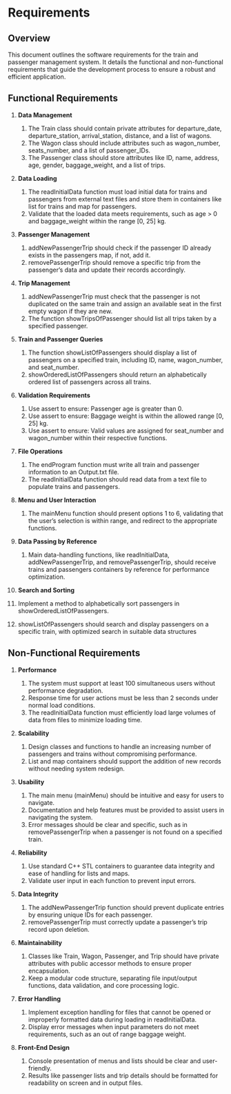 # Requirements

## Overview
This document outlines the software requirements for the train and passenger management system. It details the functional and non-functional requirements that guide the development process to ensure a robust and efficient application.

## Functional Requirements

1. **Data Management**
   1. The Train class should contain private attributes for departure_date, departure_station, arrival_station, distance, and a list of wagons.
   2. The Wagon class should include attributes such as wagon_number, seats_number, and a list of passenger_IDs.
   3. The Passenger class should store attributes like ID, name, address, age, gender, baggage_weight, and a list of trips.

2. **Data Loading**
   1. The readInitialData function must load initial data for trains and passengers from external text files and store them in containers like list for trains and map for passengers.
   2. Validate that the loaded data meets requirements, such as age > 0 and baggage_weight within the range [0, 25] kg.

3. **Passenger Management**
   1. addNewPassengerTrip should check if the passenger ID already exists in the passengers map, if not, add it.
   2. removePassengerTrip should remove a specific trip from the passenger’s data and update their records accordingly.

4. **Trip Management**
   1. addNewPassengerTrip must check that the passenger is not duplicated on the same train and assign an available seat in the first empty wagon if they are new.
   2. The function showTripsOfPassenger should list all trips taken by a specified passenger.

5. **Train and Passenger Queries**
   1. The function showListOfPassengers should display a list of passengers on a specified train, including ID, name, wagon_number, and seat_number.
   2. showOrderedListOfPassengers should return an alphabetically ordered list of passengers across all trains.

6. **Validation Requirements**
   1. Use assert to ensure: Passenger age is greater than 0.
   2. Use assert to ensure: Baggage weight is within the allowed range [0, 25] kg.
   3. Use assert to ensure: Valid values are assigned for seat_number and wagon_number within their respective functions.

7. **File Operations**
   1. The endProgram function must write all train and passenger information to an Output.txt file.
   2. The readInitialData function should read data from a text file to populate trains and passengers.

8. **Menu and User Interaction**
   1. The mainMenu function should present options 1 to 6, validating that the user’s selection is within range, and redirect to the appropriate functions.

9. **Data Passing by Reference**
   1. Main data-handling functions, like readInitialData, addNewPassengerTrip, and removePassengerTrip, should receive trains and passengers containers by reference for performance optimization.

10. **Search and Sorting**
   1. Implement a method to alphabetically sort passengers in showOrderedListOfPassengers.
   2. showListOfPassengers should search and display passengers on a specific train, with optimized search in suitable data structures

## Non-Functional Requirements

1. **Performance**
   1. The system must support at least 100 simultaneous users without performance degradation.
   2. Response time for user actions must be less than 2 seconds under normal load conditions.
   3. The readInitialData function must efficiently load large volumes of data from files to minimize loading time.

2. **Scalability**
   1. Design classes and functions to handle an increasing number of passengers and trains without compromising performance.
   2. List and map containers should support the addition of new records without needing system redesign.

3. **Usability**
   1. The main menu (mainMenu) should be intuitive and easy for users to navigate.
   2. Documentation and help features must be provided to assist users in navigating the system.
   3. Error messages should be clear and specific, such as in removePassengerTrip when a passenger is not found on a specified train.
  
4. **Reliability**
   1. Use standard C++ STL containers to guarantee data integrity and ease of handling for lists and maps.
   2. Validate user input in each function to prevent input errors.

5. **Data Integrity**
   1. The addNewPassengerTrip function should prevent duplicate entries by ensuring unique IDs for each passenger.
   2. removePassengerTrip must correctly update a passenger’s trip record upon deletion.
  
6. **Maintainability**
   1. Classes like Train, Wagon, Passenger, and Trip should have private attributes with public accessor methods to ensure proper encapsulation.
   2. Keep a modular code structure, separating file input/output functions, data validation, and core processing logic.

7. **Error Handling**
   1. Implement exception handling for files that cannot be opened or improperly formatted data during loading in readInitialData.
   2. Display error messages when input parameters do not meet requirements, such as an out of range baggage weight.
   
8. **Front-End Design**
   1. Console presentation of menus and lists should be clear and user-friendly.
   2. Results like passenger lists and trip details should be formatted for readability on screen and in output files.
